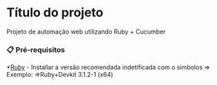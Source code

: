 # Título do projeto

Projeto de automação web utilizando Ruby + Cucumber

### 📋 Pré-requisitos
*[Ruby](https://rubyinstaller.org/downloads/) - 
Installar a versão recomendada indetificada com o simbolos =>
Exemplo: =>Ruby+Devkit 3.1.2-1 (x64) 


